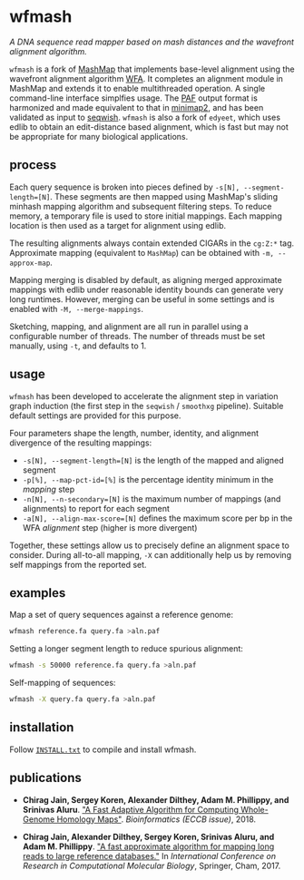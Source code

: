 # wfmash

_A DNA sequence read mapper based on mash distances and the wavefront alignment algorithm._

`wfmash` is a fork of [MashMap](https://github.com/marbl/MashMap) that implements base-level alignment using the wavefront alignment algorithm [WFA](https://github.com/smarco/WFA).
It completes an alignment module in MashMap and extends it to enable multithreaded operation.
A single command-line interface simplfies usage.
The [PAF](https://github.com/lh3/miniasm/blob/master/PAF.md) output format is harmonized and made equivalent to that in [minimap2](https://github.com/lh3/minimap2), and has been validated as input to [seqwish](https://github.com/ekg/seqwish).
`wfmash` is also a fork of `edyeet`, which uses edlib to obtain an edit-distance based alignment, which is fast but may not be appropriate for many biological applications.

## process

Each query sequence is broken into pieces defined by `-s[N], --segment-length=[N]`.
These segments are then mapped using MashMap's sliding minhash mapping algorithm and subsequent filtering steps.
To reduce memory, a temporary file is used to store initial mappings.
Each mapping location is then used as a target for alignment using edlib.

The resulting alignments always contain extended CIGARs in the `cg:Z:*` tag.
Approximate mapping (equivalent to `MashMap`) can be obtained with `-m, --approx-map`.

Mapping merging is disabled by default, as aligning merged approximate mappings with edlib under reasonable identity bounds can generate very long runtimes.
However, merging can be useful in some settings and is enabled with `-M, --merge-mappings`.

Sketching, mapping, and alignment are all run in parallel using a configurable number of threads.
The number of threads must be set manually, using `-t`, and defaults to 1.

## usage

`wfmash` has been developed to accelerate the alignment step in variation graph induction (the first step in the `seqwish` / `smoothxg` pipeline).
Suitable default settings are provided for this purpose.

Four parameters shape the length, number, identity, and alignment divergence of the resulting mappings:

* `-s[N], --segment-length=[N]` is the length of the mapped and aligned segment
* `-p[%], --map-pct-id=[%]` is the percentage identity minimum in the _mapping_ step
* `-n[N], --n-secondary=[N]` is the maximum number of mappings (and alignments) to report for each segment
* `-a[N], --align-max-score=[N]` defines the maximum score per bp in the WFA _alignment_ step (higher is more divergent)

Together, these settings allow us to precisely define an alignment space to consider.
During all-to-all mapping, `-X` can additionally help us by removing self mappings from the reported set.

## examples

Map a set of query sequences against a reference genome:

```sh
wfmash reference.fa query.fa >aln.paf
```

Setting a longer segment length to reduce spurious alignment:

```sh
wfmash -s 50000 reference.fa query.fa >aln.paf
```

Self-mapping of sequences:

```sh
wfmash -X query.fa query.fa >aln.paf
```

## installation

Follow [`INSTALL.txt`](INSTALL.txt) to compile and install wfmash.

## <a name=“publications”></a>publications

- **Chirag Jain, Sergey Koren, Alexander Dilthey, Adam M. Phillippy, and Srinivas Aluru**. ["A Fast Adaptive Algorithm for Computing Whole-Genome Homology Maps"](https://doi.org/10.1093/bioinformatics/bty597). *Bioinformatics (ECCB issue)*, 2018.

- **Chirag Jain, Alexander Dilthey, Sergey Koren, Srinivas Aluru, and Adam M. Phillippy**. ["A fast approximate algorithm for mapping long reads to large reference databases."](https://link.springer.com/chapter/10.1007/978-3-319-56970-3_5) In *International Conference on Research in Computational Molecular Biology*, Springer, Cham, 2017.
